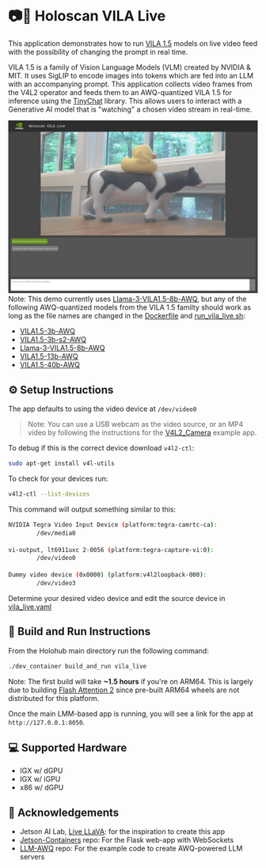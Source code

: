 # 📷🤖 Holoscan VILA Live

This application demonstrates how to run [VILA 1.5](https://github.com/Efficient-Large-Model/VILA) models on live video feed with the possibility of changing the prompt in real time.

VILA 1.5 is a family of Vision Language Models (VLM) created by NVIDIA & MIT. It uses SigLIP to encode images into tokens which are fed into an LLM with an accompanying prompt. This application collects video frames from the V4L2 operator and feeds them to an AWQ-quantized VILA 1.5 for inference using the [TinyChat](https://github.com/mit-han-lab/llm-awq/blob/main/tinychat/README.md) library. This allows users to interact with a Generative AI model that is "watching" a chosen video stream in real-time.

![Holoscan VILA Live](./screenshot.png)
Note: This demo currently uses [Llama-3-VILA1.5-8b-AWQ](https://huggingface.co/Efficient-Large-Model/Llama-3-VILA1.5-8b-AWQ), but any of the following AWQ-quantized models from the VILA 1.5 familty should work as long as the file names are changed in the [Dockerfile](./Dockerfile) and [run_vila_live.sh](./run_vila_live.sh):
- [VILA1.5-3b-AWQ](https://huggingface.co/Efficient-Large-Model/VILA1.5-3b-AWQ)
- [VILA1.5-3b-s2-AWQ](https://huggingface.co/Efficient-Large-Model/VILA1.5-3b-s2-AWQ)
- [Llama-3-VILA1.5-8b-AWQ](https://huggingface.co/Efficient-Large-Model/Llama-3-VILA1.5-8b-AWQ)
- [VILA1.5-13b-AWQ](https://huggingface.co/Efficient-Large-Model/VILA1.5-13b-AWQ)
- [VILA1.5-40b-AWQ](https://huggingface.co/Efficient-Large-Model/VILA1.5-40b-AWQ)

## ⚙️ Setup Instructions
The app defaults to using the video device at `/dev/video0`

> Note: You can use a USB webcam as the video source, or an MP4 video by following the instructions for the [V4L2_Camera](https://github.com/nvidia-holoscan/holoscan-sdk/tree/main/examples/v4l2_camera#use-with-v4l2-loopback-devices) example app.

To debug if this is the correct device download `v4l2-ctl`:
```bash
sudo apt-get install v4l-utils
```
To check for your devices run:
```bash
v4l2-ctl --list-devices
```
This command will output something similar to this:
```bash
NVIDIA Tegra Video Input Device (platform:tegra-camrtc-ca):
        /dev/media0

vi-output, lt6911uxc 2-0056 (platform:tegra-capture-vi:0):
        /dev/video0

Dummy video device (0x0000) (platform:v4l2loopback-000):
        /dev/video3
```
Determine your desired video device and edit the source device in [vila_live.yaml](vila_live.yaml)

## 🚀 Build and Run Instructions
From the Holohub main directory run the following command:
```bash
./dev_container build_and_run vila_live
```
Note: The first build will take **~1.5 hours** if you're on ARM64. This is largely due to building [Flash Attention 2](https://github.com/Dao-AILab/flash-attention) since pre-built ARM64 wheels are not distributed for this platform.

Once the main LMM-based app is running, you will see a link for the app at `http://127.0.0.1:8050`.

## 💻 Supported Hardware
- IGX w/ dGPU
- IGX w/ iGPU
- x86 w/ dGPU

## 🙌 Acknowledgements
- Jetson AI Lab, [Live LLaVA](https://www.jetson-ai-lab.com/tutorial_live-llava.html): for the inspiration to create this app
- [Jetson-Containers](https://github.com/dusty-nv/jetson-containers/tree/master/packages/llm/llamaspeak) repo: For the Flask web-app with WebSockets
- [LLM-AWQ](https://github.com/mit-han-lab/llm-awq) repo: For the example code to create AWQ-powered LLM servers